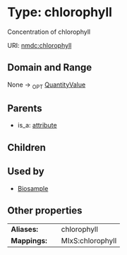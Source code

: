
# Type: chlorophyll


Concentration of chlorophyll

URI: [nmdc:chlorophyll](https://microbiomedata/meta/chlorophyll)


## Domain and Range

None ->  <sub>OPT</sub> [QuantityValue](QuantityValue.md)

## Parents

 *  is_a: [attribute](attribute.md)

## Children


## Used by

 * [Biosample](Biosample.md)

## Other properties

|  |  |  |
| --- | --- | --- |
| **Aliases:** | | chlorophyll |
| **Mappings:** | | MIxS:chlorophyll |

